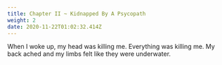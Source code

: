 ```yaml
---
title: Chapter II ~ Kidnapped By A Psycopath
weight: 2
date: 2020-11-22T01:02:32.414Z
---
```

When I woke up, my head was killing me. Everything was killing me. My back ached and my limbs felt like they were underwater.